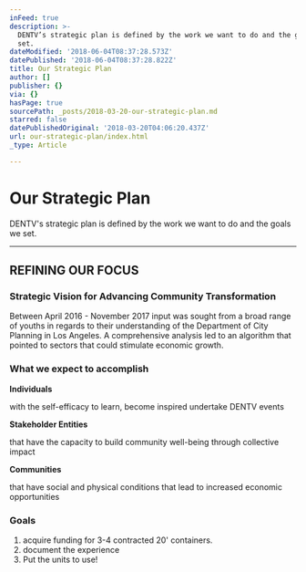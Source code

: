 ```yaml
---
inFeed: true
description: >-
  DENTV’s strategic plan is defined by the work we want to do and the goals we
  set.
dateModified: '2018-06-04T08:37:28.573Z'
datePublished: '2018-06-04T08:37:28.822Z'
title: Our Strategic Plan
author: []
publisher: {}
via: {}
hasPage: true
sourcePath: _posts/2018-03-20-our-strategic-plan.md
starred: false
datePublishedOriginal: '2018-03-20T04:06:20.437Z'
url: our-strategic-plan/index.html
_type: Article

---
```

# Our Strategic Plan

DENTV's strategic plan is defined by the work we want to do and the goals we set.

---

## REFINING OUR FOCUS

### Strategic Vision for Advancing Community Transformation

Between April 2016 - November 2017 input was sought from a broad range of youths in regards to their understanding of the Department of City Planning in Los Angeles. A comprehensive analysis led to an algorithm that pointed to sectors that could stimulate economic growth.

### What we expect to accomplish

**Individuals**

with the self-efficacy to learn, become inspired undertake DENTV events

**Stakeholder Entities**

that have the capacity to build community well-being through collective impact

**Communities**

that have social and physical conditions that lead to increased economic opportunities

### Goals

1. acquire funding for 3-4 contracted 20' containers.
2. document the experience
3. Put the units to use!